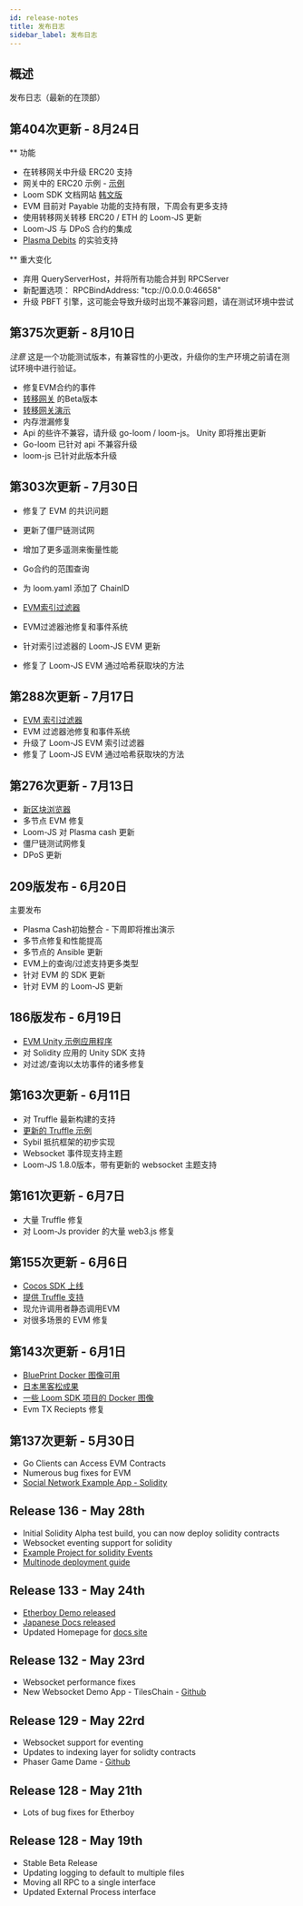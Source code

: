 ```yaml
---
id: release-notes
title: 发布日志
sidebar_label: 发布日志
---
```

## 概述

发布日志（最新的在顶部）

## 第404次更新 - 8月24日

** 功能

* 在转移网关中升级 ERC20 支持
* 网关中的 ERC20 示例 - [示例](https://github.com/loomnetwork/token-gateway-example)
* Loom SDK 文档网站 [ 韩文版 ](https://loomx.io/developers/ko/)
* EVM 目前对 Payable 功能的支持有限，下周会有更多支持 
* 使用转移网关转移 ERC20 / ETH 的 Loom-JS 更新 
* Loom-JS 与 DPoS 合约的集成 
* [Plasma Debits](https://github.com/loomnetwork/plasma-cash/pull/115) 的实验支持

** 重大变化

* 弃用 QueryServerHost，并将所有功能合并到 RPCServer
* 新配置选项： RPCBindAddress: "tcp://0.0.0.0:46658"
* 升级 PBFT 引擎，这可能会导致升级时出现不兼容问题，请在测试环境中尝试 

## 第375次更新 - 8月10日

*注意* 这是一个功能测试版本，有兼容性的小更改，升级你的生产环境之前请在测试环境中进行验证。

* 修复EVM合约的事件
* [转移网关](transfer-gateway.html) 的Beta版本
* [转移网关演示](https://github.com/loomnetwork/cards-gateway-example)
* 内存泄漏修复
* Api 的些许不兼容，请升级 go-loom / loom-js。 Unity 即将推出更新
* Go-loom 已针对 api 不兼容升级
* loom-js 已针对此版本升级 

## 第303次更新 - 7月30日

* 修复了 EVM 的共识问题 
* 更新了僵尸链测试网
* 增加了更多遥测来衡量性能
* Go合约的范围查询
* 为 loom.yaml 添加了 ChainID

* [EVM索引过滤器](https://loomx.io/developers/docs/en/web3js-event-filters.html)

* EVM过滤器池修复和事件系统
* 针对索引过滤器的 Loom-JS EVM 更新
* 修复了 Loom-JS EVM 通过哈希获取块的方法

## 第288次更新 - 7月17日

* [EVM 索引过滤器](https://loomx.io/developers/docs/en/web3js-event-filters.html)
* EVM 过滤器池修复和事件系统
* 升级了 Loom-JS EVM 索引过滤器
* 修复了 Loom-JS EVM 通过哈希获取块的方法

## 第276次更新 - 7月13日

* [新区块浏览器](block-explorer-tutorial.html)
* 多节点 EVM 修复 
* Loom-JS 对 Plasma cash 更新
* 僵尸链测试网修复
* DPoS 更新

## 209版发布 - 6月20日

主要发布

* Plasma Cash初始整合 - 下周即将推出演示
* 多节点修复和性能提高
* 多节点的 Ansible 更新
* EVM上的查询/过滤支持更多类型 
* 针对 EVM 的 SDK 更新 
* 针对 EVM 的 Loom-JS 更新

## 186版发布 - 6月19日

* [EVM Unity 示例应用程序](https://loomx.io/developers/docs/en/unity-sample-tiles-chain-evm.html)
* 对 Solidity 应用的 Unity SDK 支持
* 对过滤/查询以太坊事件的诸多修复

## 第163次更新 - 6月11日

* 对 Truffle 最新构建的支持
* [更新的 Truffle 示例](https://github.com/loomnetwork/loom-truffle-provider)
* Sybil 抵抗框架的初步实现
* Websocket 事件现支持主题 
* Loom-JS 1.8.0版本，带有更新的 websocket 主题支持

## 第161次更新 - 6月7日

* 大量 Truffle 修复
* 对 Loom-Js provider 的大量 web3.js 修复

## 第155次更新 - 6月6日

* [Cocos SDK 上线](cocos-sdk-quickstart.html)
* [提供 Truffle 支持](truffle-deploy.html)
* 现允许调用者静态调用EVM
* 对很多场景的 EVM 修复 

## 第143次更新 - 6月1日

* [BluePrint Docker 图像可用](docker-blueprint.html)
* [日本黑客松成果](https://medium.com/loom-network/highlights-from-the-first-loom-unity-sdk-hackathon-tokyo-edition-6ed723747c19)
* [一些 Loom SDK 项目的 Docker 图像](https://hub.docker.com/r/loomnetwork/)
* Evm TX Reciepts 修复 

## 第137次更新 - 5月30日

* Go Clients can Access EVM Contracts
* Numerous bug fixes for EVM
* [Social Network Example App - Solidity](simple-social-network-example.html)

## Release 136 - May 28th

* Initial Solidity Alpha test build, you can now deploy solidity contracts
* Websocket eventing support for solidity 
* [Example Project for solidity Events](phaser-sdk-demo-web3-websocket.html)
* [Multinode deployment guide](multi-node-deployment.html)

## Release 133 - May 24th

* [Etherboy Demo released](https://loomx.io/developers/docs/en/etherboy-game.html)
* [Japanese Docs released](https://loomx.io/developers/ja)
* Updated Homepage for [docs site](https://loomx.io/developers/en/) 

## Release 132 - May 23rd

* Websocket performance fixes
* New Websocket Demo App - TilesChain - [Github](https://github.com/loomnetwork/tiles-chain) 

## Release 129 - May 22rd

* Websocket support for eventing
* Updates to indexing layer for solidty contracts
* Phaser Game Dame - [Github](https://github.com/loomnetwork/phaser-sdk-demo)

## Release 128 - May 21th

* Lots of bug fixes for Etherboy

## Release 128 - May 19th

* Stable Beta Release
* Updating logging to default to multiple files 
* Moving all RPC to a single interface
* Updated External Process interface